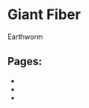 # Giant Fiber

Earthworm



## Pages:
- [](../Giant-Fiber/Lab-Manual.md)
- [](../Giant-Fiber/Giant-Fiber_Data.ipynb)
- [](../Giant-Fiber/Giant-Fiber_Responses.ipynb)


